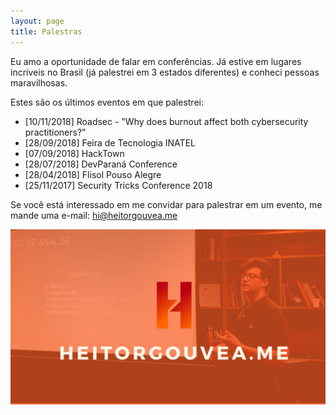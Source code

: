```yaml
---
layout: page
title: Palestras
---
```


Eu amo a oportunidade de falar em conferências. Já estive em lugares incríveis no Brasil (já palestrei em 3 estados diferentes) e conheci pessoas maravilhosas.

Estes são os últimos eventos em que palestrei:

- [10/11/2018] Roadsec - "Why does burnout affect both cybersecurity practitioners?"
- [28/09/2018] Feira de Tecnologia INATEL
- [07/09/2018] HackTown
- [28/07/2018] DevParaná Conference
- [28/04/2018] Flisol Pouso Alegre
- [25/11/2017] Security Tricks Conference 2018

Se você está interessado em me convidar para palestrar em um evento, me mande uma e-mail: hi@heitorgouvea.me

![](/images/photos/heitor-gouvea.png)
